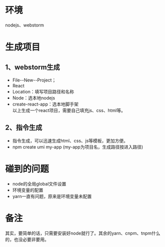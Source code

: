 
# 环境
nodejs、webstorm

# 生成项目
## 1、webstorm生成
* File--New--Project；
* React
* Location：填写项目路径和名称
* Node：选本地nodejs
* create-react-app：选本地脚手架 <br>
以上生成一个react项目，需要自己填充js、css、html等。

## 2、指令生成
* 指令生成，可以迅速生成html、css、js等模板，更加方便。
* npm create umi my-app  (my-app为项目名，生成路径按进入路径)

# 碰到的问题
* node的全局global文件设置
* 环境变量的配置
* yarn一直有问题，原来是环境变量未配置

# 备注
其实，要简单的话，只需要安装好node就行了。其余的yarn、cnpm、tnpm什么的，也没必要非要用。
